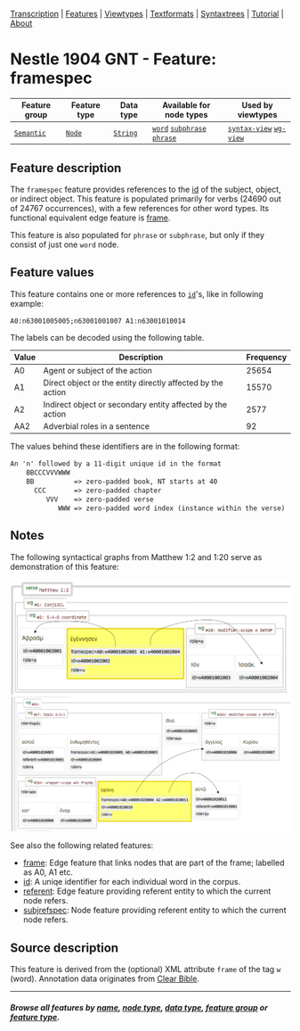 <a name="start"></a>
<div class="hidden-content">
<a href="../transcription.md">Transcription</a> | <a href="README.md#start">Features</a> | <a href="../viewtypes.md#start">Viewtypes</a> | <a href="../textformats.md#start">Textformats</a> |  <a href="../syntaxtrees.md#start">Syntaxtrees</a> | <a href="../../tutorial/README.md#start">Tutorial</a>  | <a href="../about.md#start">About</a>
</div>

# Nestle 1904 GNT - Feature: framespec

Feature group | Feature type | Data type | Available for node types | Used by viewtypes
---  | --- | --- | --- | ---
[`Semantic`](featuresbygroup.md#semantic-features) | [`Node`](featuresbyfeaturetype.md#node-features) | [`String`](featuresbydatatype.md#string-datatype) | [`word`](featuresbynodetype.md#word-nodes) [`subphrase`](featuresbynodetype.md#subphrase-nodes) [`phrase`](featuresbynodetype.md#phrase-nodes) | [`syntax-view`](../syntax-view.md#start) [`wg-view`](../wg-view.md#start) 

## Feature description

The `framespec` feature provides references to the [id](id.md#start) of the subject, object, or indirect object. This feature is populated primarily for verbs (24690 out of 24767 occurrences), with a few references for other word types. Its functional equivalent edge feature is [frame](frame.md#start).

This feature is also populated for `phrase` or `subphrase`, but only if they consist of just one `word` node.

## Feature values

This feature contains one or more references to [`id`](id.md#start)'s,  like in following example:

```
A0:n63001005005;n63001001007 A1:n63001010014
```
The labels can be decoded using the following table.

Value | Description | Frequency
---|---|---
A0 | Agent or subject of the action | 25654
A1 | Direct object or the entity directly affected by the action | 15570
A2 | Indirect object or secondary entity affected by the action | 2577
AA2 | Adverbial roles in a sentence | 92

The values behind these identifiers are in the following format:

```
An 'n' followed by a 11-digit unique id in the format
    BBCCCVVVWWW
    BB          => zero-padded book, NT starts at 40
      CCC       => zero-padded chapter
         VVV    => zero-padded verse
            WWW => zero-padded word index (instance within the verse)
```

## Notes

The following syntactical graphs from Matthew 1:2 and 1:20 serve as demonstration of this feature:

<img src="images/framespecA0A1.png" width="550">
<img src="images/framespecA0A2.png" width="550">

See also the following related features:
   * [frame](frame.md#start): Edge feature that links nodes that are part of the frame; labelled as A0, A1 etc.
   * [id](id.md#start): A uniqe identifier for each individual word in the corpus.
   * [referent](referent.md#start): Edge feature providing referent entity to which the current node refers.
   * [subjrefspec](subjrefspec.md#start): Node feature providing referent entity to which the current node refers.

## Source description

This feature is derived from the (optional) XML attribute `frame` of the tag `w` (word). Annotation data originates from [Clear Bible](https://github.com/Clear-Bible/macula-greek/tree/main/sources/Clear/annotations).

---
#### *Browse all features by [name](featuresbyname.md#start), [node type](featuresbynodetype.md#start), [data type](featuresbydatatype.md#start), [feature group](featuresbygroup.md#start) or [feature type](featuresbyfeaturetype.md#start).*
